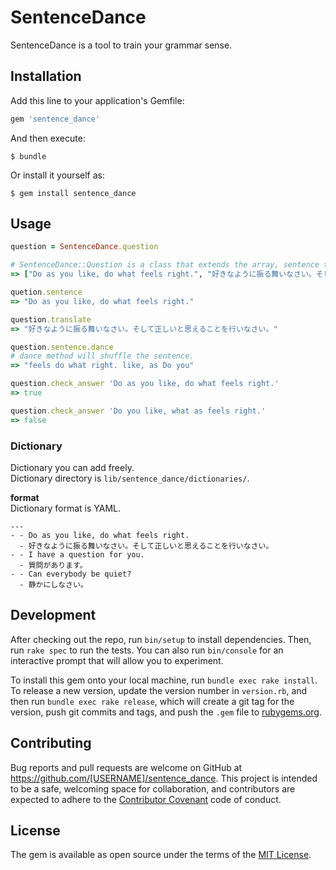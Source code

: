 # SentenceDance
SentenceDance is a tool to train your grammar sense.

## Installation

Add this line to your application's Gemfile:

```ruby
gem 'sentence_dance'
```

And then execute:

    $ bundle

Or install it yourself as:

    $ gem install sentence_dance

## Usage

```ruby
question = SentenceDance.question

# SentenceDance::Question is a class that extends the array, sentence to 1st column, translated to 2nd column is stored.
=> ["Do as you like, do what feels right.", "好きなように振る舞いなさい。そして正しいと思えることを行いなさい。"]

quetion.sentence
=> "Do as you like, do what feels right."

question.translate
=> "好きなように振る舞いなさい。そして正しいと思えることを行いなさい。"

question.sentence.dance
# dance method will shuffle the sentence.
=> "feels do what right. like, as Do you"

question.check_answer 'Do as you like, do what feels right.'
=> true

question.check_answer 'Do you like, what as feels right.' 
=> false

```

### Dictionary
Dictionary you can add freely.  
Dictionary directory is `lib/sentence_dance/dictionaries/`.

__format__  
Dictionary format is YAML.

```
---
- - Do as you like, do what feels right.
  - 好きなように振る舞いなさい。そして正しいと思えることを行いなさい。
- - I have a question for you.
  - 質問があります。
- - Can everybody be quiet?
  - 静かにしなさい。
```

## Development

After checking out the repo, run `bin/setup` to install dependencies. Then, run `rake spec` to run the tests. You can also run `bin/console` for an interactive prompt that will allow you to experiment.

To install this gem onto your local machine, run `bundle exec rake install`. To release a new version, update the version number in `version.rb`, and then run `bundle exec rake release`, which will create a git tag for the version, push git commits and tags, and push the `.gem` file to [rubygems.org](https://rubygems.org).

## Contributing

Bug reports and pull requests are welcome on GitHub at https://github.com/[USERNAME]/sentence_dance. This project is intended to be a safe, welcoming space for collaboration, and contributors are expected to adhere to the [Contributor Covenant](contributor-covenant.org) code of conduct.


## License

The gem is available as open source under the terms of the [MIT License](http://opensource.org/licenses/MIT).

